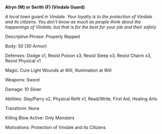 **Alryn (M) or Serith (F) (Vindale Guard)**

*A local town guard in Vindale. Your loyalty is to the protection of Vindale and its citizens. You don’t know as much as people think about the happenings of Vindale; but that is for the best for your job and their safety*

Descriptive Phrase: Properly Repped

Body: 50 (30 Armor)

Defenses: Dodge x1, Resist Poison x3, Resist Sleep x3, Resist Charm x3, Resist Physical x1

Magic: Cure Light Wounds at Will, Illumination at Will

Weapons: Sword

Damage: 10 Silver

Abilities: Slay/Parry x2, Physical Refit x1, Read/Write, First Aid, Healing Arts

Transform: None

Killing Blow Active: Only Monsters

Motivations: Protection of Vindale and its Citizens